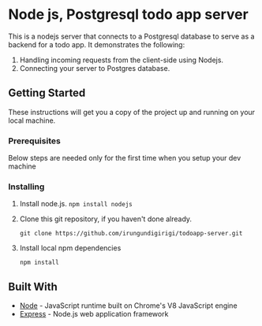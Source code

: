 # Node js, Postgresql todo app server

This is a nodejs server that connects to a Postgresql database to serve as a backend for
a todo app. It demonstrates the following:

1.  Handling incoming requests from the client-side using Nodejs.
2.  Connecting your server to Postgres database.

## Getting Started

These instructions will get you a copy of the project up and running on your local machine.

### Prerequisites

Below steps are needed only for the first time when you setup your dev machine

### Installing

1. Install node.js.
   `npm install nodejs `

1. Clone this git repository, if you haven't done already.

   `git clone https://github.com/irungundigirigi/todoapp-server.git`

1. Install local npm dependencies

   `npm install`

## Built With

- [Node](https://nodejs.org/en/) - JavaScript runtime built on Chrome's V8 JavaScript engine
- [Express](https://expressjs.com/) - Node.js web application framework
